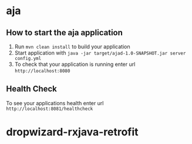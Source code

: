 # aja

How to start the aja application
---

1. Run `mvn clean install` to build your application
1. Start application with `java -jar target/ajad-1.0-SNAPSHOT.jar server config.yml`
1. To check that your application is running enter url `http://localhost:8080`

Health Check
---

To see your applications health enter url `http://localhost:8081/healthcheck`
# dropwizard-rxjava-retrofit
